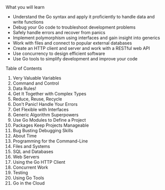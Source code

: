 What you will learn
- Understand the Go syntax and apply it proficiently to handle data and write functions
- Debug your Go code to troubleshoot development problems
- Safely handle errors and recover from panics
- Implement polymorphism using interfaces and gain insight into generics
- Work with files and connect to popular external databases
- Create an HTTP client and server and work with a RESTful web API
- Use concurrency to design efficient software
- Use Go tools to simplify development and improve your code

Table of Contents
1. Very Valuable Variables
2. Command and Control
3. Data Rules!
4. Get It Together with Complex Types
5. Reduce, Reuse, Recycle
6. Don't Panic! Handle Your Errors
7. Get Flexible with Interfaces
8. Generic Algorithm Superpowers
9. Use Go Modules to Define a Project
10. Packages Keep Projects Manageable
11. Bug Busting Debugging Skills
12. About Time
13. Programming for the Command-Line
14. Files and Systems
15. SQL and Databases
16. Web Servers
17. Using the Go HTTP Client
18. Concurrent Work
19. Testing
20. Using Go Tools
21. Go in the Cloud

